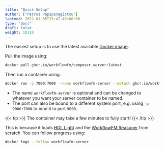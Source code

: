 ```yaml
---
title: "Quick Setup"
author: ["Petros Papapanagiotou"]
lastmod: 2022-01-05T13:47:49+00:00
type: "docs"
draft: false
weight: 10110
---
```


The easiest setup is to use the latest available [Docker image](https://github.com/workflowfm/workflowfm-composer/pkgs/container/composer-server).

Pull the image using:

```sh
docker pull ghcr.io/workflowfm/composer-server:latest
```

Then run a container using:

```sh
docker run -p 7000:7000 --name workflowfm-server --detach ghcr.io/workflowfm/composer-server:latest
```

-   The name `workflowfm-server` is optional and can be changed to whatever you want your server container to be named.
-   The port can also be bound to a different system port, e.g. using `-p 9000:7000` to bind it to port `9000`.

{{< tip >}}
The container may take a few minutes to fully start!
{{< /tip >}}

This is because it loads [HOL Light](https://github.com/workflowfm/hol-light) and the [WorkflowFM Reasoner](https://github.com/workflowfm/workflowfm-reasoner) from scratch. You can follow progress using:

```sh
docker logs --follow workflowfm-server
```